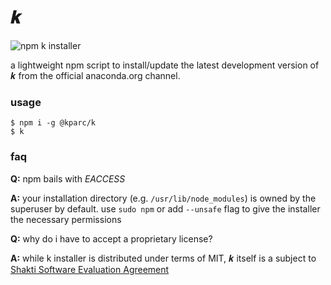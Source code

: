 # 𝒌
![npm](https://img.shields.io/npm/v/@kparc/k)
k installer

a lightweight npm script to install/update the latest development version of 𝒌 from the official anaconda.org channel.

### usage

```
$ npm i -g @kparc/k
$ k
```

### faq

**Q:** npm bails with _EACCESS_

**A:** your installation directory (e.g. `/usr/lib/node_modules`) is owned by the superuser by default. use `sudo npm` or add `--unsafe` flag to give the installer the necessary permissions

**Q:** why do i have to accept a proprietary license?

**A:** while k installer is distributed under terms of MIT, 𝒌 itself is a subject to [Shakti Software Evaluation Agreement](https://shakti.com/license)

